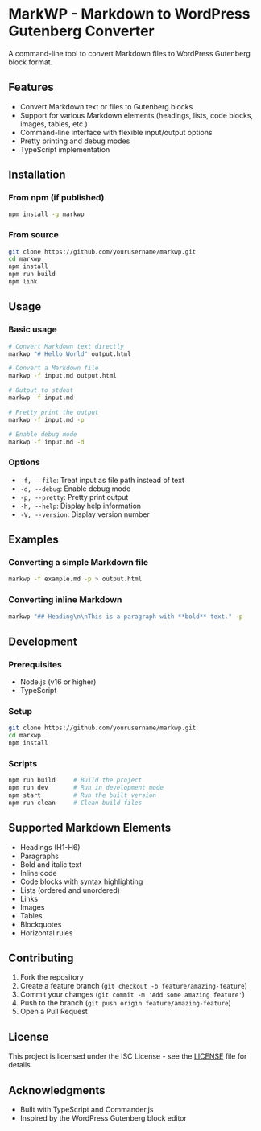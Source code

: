 # MarkWP - Markdown to WordPress Gutenberg Converter

A command-line tool to convert Markdown files to WordPress Gutenberg block format.

## Features

- Convert Markdown text or files to Gutenberg blocks
- Support for various Markdown elements (headings, lists, code blocks, images, tables, etc.)
- Command-line interface with flexible input/output options
- Pretty printing and debug modes
- TypeScript implementation

## Installation

### From npm (if published)
```bash
npm install -g markwp
```

### From source
```bash
git clone https://github.com/yourusername/markwp.git
cd markwp
npm install
npm run build
npm link
```

## Usage

### Basic usage
```bash
# Convert Markdown text directly
markwp "# Hello World" output.html

# Convert a Markdown file
markwp -f input.md output.html

# Output to stdout
markwp -f input.md

# Pretty print the output
markwp -f input.md -p

# Enable debug mode
markwp -f input.md -d
```

### Options

- `-f, --file`: Treat input as file path instead of text
- `-d, --debug`: Enable debug mode
- `-p, --pretty`: Pretty print output
- `-h, --help`: Display help information
- `-V, --version`: Display version number

## Examples

### Converting a simple Markdown file
```bash
markwp -f example.md -p > output.html
```

### Converting inline Markdown
```bash
markwp "## Heading\n\nThis is a paragraph with **bold** text." -p
```

## Development

### Prerequisites
- Node.js (v16 or higher)
- TypeScript

### Setup
```bash
git clone https://github.com/yourusername/markwp.git
cd markwp
npm install
```

### Scripts
```bash
npm run build     # Build the project
npm run dev       # Run in development mode
npm start         # Run the built version
npm run clean     # Clean build files
```

## Supported Markdown Elements

- Headings (H1-H6)
- Paragraphs
- Bold and italic text
- Inline code
- Code blocks with syntax highlighting
- Lists (ordered and unordered)
- Links
- Images
- Tables
- Blockquotes
- Horizontal rules

## Contributing

1. Fork the repository
2. Create a feature branch (`git checkout -b feature/amazing-feature`)
3. Commit your changes (`git commit -m 'Add some amazing feature'`)
4. Push to the branch (`git push origin feature/amazing-feature`)
5. Open a Pull Request

## License

This project is licensed under the ISC License - see the [LICENSE](LICENSE) file for details.

## Acknowledgments

- Built with TypeScript and Commander.js
- Inspired by the WordPress Gutenberg block editor